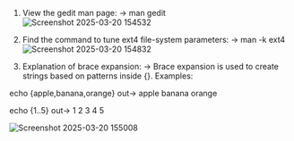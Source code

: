 1. View the gedit man page:
-> man gedit
   ![Screenshot 2025-03-20 154532](https://github.com/user-attachments/assets/cd3cf711-fd25-484a-a6b6-267dff0e329c)

2. Find the command to tune ext4 file-system parameters:
-> man -k ext4
   ![Screenshot 2025-03-20 154832](https://github.com/user-attachments/assets/9494fc6e-3856-4c07-a40d-ad4ef00278ce)

3. Explanation of brace expansion:
-> Brace expansion is used to create strings based on patterns inside {}.
Examples:

echo {apple,banana,orange}
out-> apple banana orange

echo {1..5}
out-> 1 2 3 4 5

![Screenshot 2025-03-20 155008](https://github.com/user-attachments/assets/b4cb8559-d2b7-49f7-98c0-21e4adb9894b)

